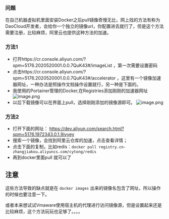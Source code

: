 ### 问题

在自己机器虚拟机里面安装Docker之后pull镜像奇慢无比，网上找的方法有称为DaoCloud开发者，会给你一个独立的镜像url，你配置进去就行了，但是这个方法需要注册，比较麻烦，阿里云也提供这种方法的加速。

### 方法1

-   打开https://cr.console.aliyun.com/?spm=5176.2020520001.0.0.7QuK43#/imageList ，第一次需要设置密码
-   点击https://cr.console.aliyun.com/?spm=5176.2020520001.0.0.7QuK43#/accelerator ，这里有一个镜像加速器网址，一种办法是照操作文档操作设置就行，另一种是下面的。
-   我使用的Portainer管理的Docker,在Registries添加刚刚的加速器网址
    ![image.png](https://gitee.com/yubaicai/blog-image/raw/master/images/202112140101618.png)
-   以后下载镜像可以在界面上pull，选择刚刚添加的镜像源即可。
    ![image.png](https://gitee.com/yubaicai/blog-image/raw/master/images/202112140101108.png)

### 方法2

-   打开下面的网址：
    https://dev.aliyun.com/search.html?spm=5176.1972343.0.1.9ivyey
-   搜索一个镜像，会找到阿里云仓库的加速，点击查看详情；
-   点击下面的复制，比如redis：`docker pull registry.cn-zhangjiakou.aliyuncs.com/cytong/redis`
-   再到docker里面pull 就可以了

## 注意

这些方法导致的缺点就是在 `docker images` 出来的镜像名包含了网址，所以操作的时候也要注意一下。

或者本来想试试Vmaware使用宿主机的代理进行访问镜像源，但是设置起来还是比较麻烦，这个方法玩玩也足够了。。。。